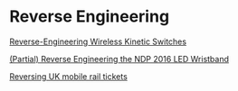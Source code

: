 # Reverse Engineering

[Reverse-Engineering Wireless Kinetic Switches](https://secfault-security.com/blog/kineticswitches.html)

[(Partial) Reverse Engineering the NDP 2016 LED Wristband](https://yeokhengmeng.com/2016/08/partial-reverse-engineering-the-ndp-2016-led-wristband/)

[Reversing UK mobile rail tickets](https://eta.st/2023/01/31/rail-tickets.html)

